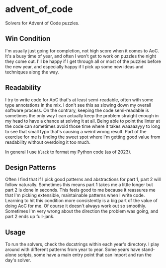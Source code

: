 # advent_of_code
Solvers for Advent of Code puzzles.

## Win Condition
I'm usually just going for completion, not high score when it comes to AoC. It's
a busy time of year, and often I won't get to work on puzzles the night they
come out. I'll be happy if I get through all or most of the puzzles before the
new year, and especially happy if I pick up some new ideas and techniques along
the way.

## Readability
I try to write code for AoC that's at least semi-readable, often with some type
annotations in the mix. I don't see this as slowing down my overall software
process. On the contrary, keeping the code semi-readable is sometimes the only
way I can actually keep the problem straight enough in my head to have a chance
at solving it at all. Being able to point the linter at the code can sometimes
avoid those time where it takes waaaaayyy to long to see that small typo that's
causing a weird wrong result. Part of the exercise for me is finding the sweet
spot where I'm getting good value from readability without overdoing it too
much.

In general I use `black` to format my Python code (as of 2023).

## Design Patterns
Often I find that if I pick good patterns and abstractions for part 1, part 2
will follow naturally. Sometimes this means part 1 takes me a little longer but
part 2 is done in seconds. This feels good to me because it reassures me that
I'm picking extensible, maintainable patterns when I write code. Learning to hit
this condition more consistently is a big part of the value of doing AoC for me.
Of course it doesn't always work out so smoothly. Sometimes I'm very wrong about
the direction the problem was going, and part 2 ends up full-jank.

## Usage
To run the solvers, check the docstrings within each year's directory. I play
around with different patterns from year to year. Some years have stand-alone
scripts, some have a main entry point that can import and run the day's solver.